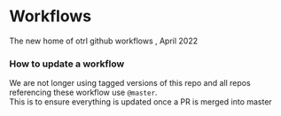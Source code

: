 # Workflows
The new home of otrl github workflows , April 2022



### How to update a workflow
We are not longer using tagged versions of this repo and all repos referencing these workflow use `@master`.  
This is to ensure everything is updated once a PR is merged into master
